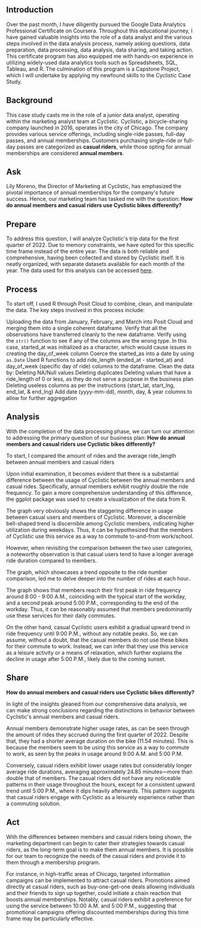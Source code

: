 ## Introduction

Over the past month, I have diligently pursued the Google Data Analytics Professional Certificate on Coursera. Throughout this educational journey, I have gained valuable insights into the role of a data analyst and the various steps involved in the data analysis process, namely asking questions, data preparation, data processing, data analysis, data sharing, and taking action. This certificate program has also equipped me with hands-on experience in utilizing widely-used data analytics tools such as Spreadsheets, SQL, Tableau, and R. The culmination of this program is a Capstone Project, which I will undertake by applying my newfound skills to the Cyclistic Case Study.

## Background

This case study casts me in the role of a junior data analyst, operating within the marketing analyst team at Cyclistic. Cyclistic, a bicycle-sharing company launched in 2016, operates in the city of Chicago. The company provides various service offerings, including single-ride passes, full-day passes, and annual memberships. Customers purchasing single-ride or full-day passes are categorized as **casual riders**, while those opting for annual memberships are considered **annual members**.

## Ask

Lily Moreno, the Director of Marketing at Cyclistic, has emphasized the pivotal importance of annual memberships for the company's future success. Hence, our marketing team has tasked me with the question: **How do annual members and casual riders use Cyclistic bikes differently?** 

## Prepare

To address this question, I will analyze Cyclistic's trip data for the first quarter of 2022. Due to memory constraints, we have opted for this specific time frame instead of the entire year. The data is both reliable and comprehensive, having been collected and stored by Cyclistic itself. It is neatly organized, with separate datasets available for each month of the year. The data used for this analysis can be accessed [here](https://divvy-tripdata.s3.amazonaws.com/index.html).

## Process

To start off, I used R through Posit Cloud to combine, clean, and manipulate the data. The key steps involved in this process include:

Uploading the data from January, February, and March into Posit Cloud and merging them into a single coherent dataframe.
Verify that all the observations have transferred cleanly to the new dataframe.
Verify using the `str()` function to see if any of the columns are the wrong type.
In this case, started_at was initialized as a character, which would cause issues in creating the day_of_week column
Coerce the started_as into a date by using `as.Date`
Used R functions to add ride_length (ended_at - started_at) and day_of_week (specific day of ride) columns to the dataframe.
Clean the data by:
Deleting NA/Null values
Deleting duplicates
Deleting values that have a ride_length of 0 or less, as they do not serve a purpose in the business plan
Deleting useless columns as per the instructions (start_lat, start_lng, end_lat, & end_lng)
Add date (yyyy-mm-dd), month, day, & year columns to allow for further aggregation

## Analysis

With the completion of the data processing phase, we can turn our attention to addressing the primary question of our business plan: **How do annual members and casual riders use Cyclistic bikes differently?** 

To start, I compared the amount of rides and the average ride_length between annual members and casual riders

Upon initial examination, it becomes evident that there is a substantial difference between the usage of Cyclistic between the annual members and casual rides. Specifically, annual members exhibit roughly double the ride frequency. 
To gain a more comprehensive understanding of this difference, the ggplot package was used to create a visualization of the data from R.

The graph very obviously shows the staggering difference in usage between casual users and members of Cyclistic. Moreover, a discernible bell-shaped trend is discernible among Cyclistic members, indicating higher utilization during weekdays. Thus, it can be hypothesized that the members of Cyclistic use this service as a way to commute to-and-from work/school. 

However, when revisiting the comparison between the two user categories, a noteworthy observation is that casual users tend to have a longer average ride duration compared to members.

The graph, which showcases a trend opposite to the ride number comparison, led me to delve deeper into the number of rides at each hour..

The graph shows that members reach their first peak in ride frequency around 8:00 - 9:00 A.M., coinciding with the typical start of the workday, and a second peak around 5:00 P.M., corresponding to the end of the workday. Thus, it can be reasonably assumed that members predominantly use these services for their daily commutes. 

On the other hand, casual Cyclistic users exhibit a gradual upward trend in ride frequency until 9:00 P.M., without any notable peaks. So, we can assume, without a doubt, that the casual members do not use these bikes for their commute to work. Instead, we can infer that they use this service as a leisure activity or a means of relaxation, which further explains the decline in usage after 5:00 P.M., likely due to the coming sunset.

## Share

**How do annual members and casual riders use Cyclistic bikes differently?** 

In light of the insights gleaned from our comprehensive data analysis, we can make strong conclusions regarding the distinctions in behavior between Cyclistic's annual members and casual riders.

Annual members demonstrate higher usage rates, as can be seen through the amount of rides they accrued during the first quarter of 2022. Despite that, they had a shorter average duration on the bike (11.54 minutes). This is because the members seem to be using this service as a way to commute to work, as seen by the peaks in usage around 9:00 A.M. and 5:00 P.M.

Conversely, casual riders exhibit lower usage rates but considerably longer average ride durations, averaging approximately 24.85 minutes—more than double that of members. The casual riders did not have any noticeable patterns in their usage throughout the hours, except for a consistent upward trend until 5:00 P.M., where it dips heavily afterwards. This pattern suggests that casual riders engage with Cyclistic as a leisurely experience rather than a commuting solution.

## Act

With the differences between members and casual riders being shown, the marketing department can begin to cater their strategies towards casual riders, as the long-term goal is to make them annual members. It is possible for our team to recognize the needs of the casual riders and provide it to them through a membership program. 

For instance, in high-traffic areas of Chicago, targeted information campaigns can be implemented to attract casual riders. Promotions aimed directly at casual riders, such as buy-one-get-one deals allowing individuals and their friends to sign up together, could initiate a chain reaction that boosts annual memberships. Notably, casual riders exhibit a preference for using the service between 10:00 A.M. and 5:00 P.M., suggesting that promotional campaigns offering discounted memberships during this time frame may be particularly effective.
